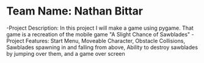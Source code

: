 # Team Name: Nathan Bittar
-Project Description: In this project I will make a game using pygame. That game is a recreation of the mobile game "A Slight Chance of Sawblades"
-Project Features: Start Menu, Moveable Character, Obstacle Collisions, Sawblades spawning in and falling from above, Ability to destroy sawblades by jumping over them, and a game over screen
